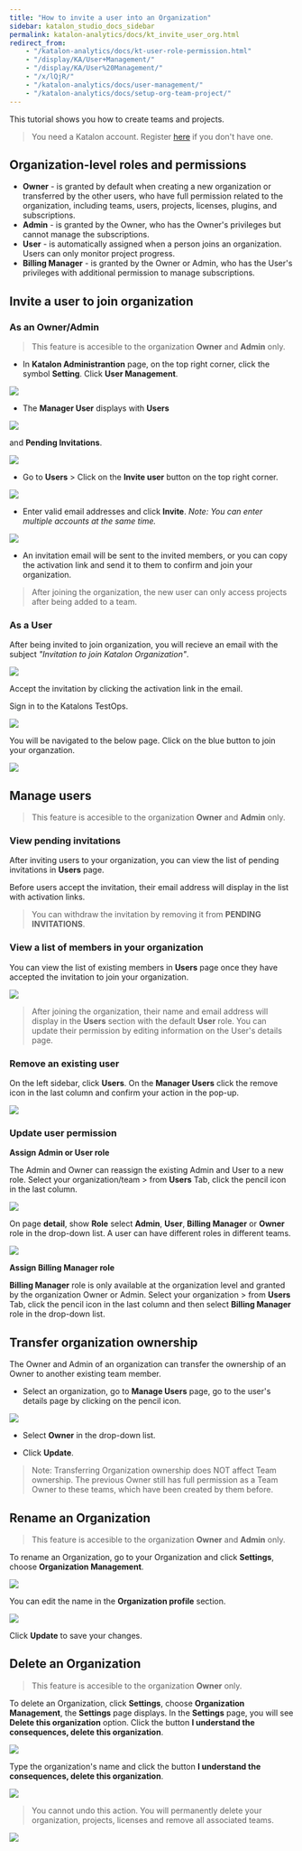 ```yaml
---
title: "How to invite a user into an Organization"
sidebar: katalon_studio_docs_sidebar
permalink: katalon-analytics/docs/kt_invite_user_org.html
redirect_from:
    - "/katalon-analytics/docs/kt-user-role-permission.html"
    - "/display/KA/User+Management/"
    - "/display/KA/User%20Management/"
    - "/x/lQjR/"
    - "/katalon-analytics/docs/user-management/"
    - "/katalon-analytics/docs/setup-org-team-project/"
---
```


This tutorial shows you how to create teams and projects.

> You need a Katalon account. Register [here](https://www.katalon.com/sign-up/) if you don't have one.

## **Organization-level roles and permissions** 

* **Owner** - is granted by default when creating a new organization or transferred by the other users, who have full permission related to the organization, including teams, users, projects, licenses, plugins, and subscriptions.
* **Admin** - is granted by the Owner, who has the Owner's privileges but cannot manage the subscriptions.
* **User** - is automatically assigned when a person joins an organization. Users can only monitor project progress.
* **Billing Manager** - is granted by the Owner or Admin, who has the User's privileges with additional permission to manage subscriptions.

## Invite a user to join organization

### As an Owner/Admin

> This feature is accesible to the organization **Owner** and **Admin** only.

* In **Katalon Administrantion** page, on the top right corner, click the symbol **Setting**. Click **User Management**.

![](https://github.com/katalon-studio/docs-images/raw/master/katalon-analytics/docs/setup-org-team-project/kt2_set_org_user_manage.png)

* The **Manager User** displays with **Users** 

![](https://github.com/katalon-studio/docs-images/raw/master/katalon-analytics/docs/setup-org-team-project/kt2_manager_user.png)

and **Pending Invitations**.

![](https://github.com/katalon-studio/docs-images/raw/master/katalon-analytics/docs/setup-org-team-project/kt2_manager_user_1.png)

* Go to **Users** > Click on the **Invite user** button on the top right corner.

![](https://github.com/katalon-studio/docs-images/raw/master/katalon-analytics/docs/setup-org-team-project/kt2_user_manage_invite.png)

* Enter valid email addresses and click **Invite**. *Note: You can enter multiple accounts at the same time.*

![](https://github.com/katalon-studio/docs-images/raw/master/katalon-analytics/docs/setup-org-team-project/kt2_invite_user.png)

* An invitation email will be sent to the invited members, or you can copy the activation link and send it to them to confirm and join your organization.

> After joining the organization, the new user can only access projects after being added to a team.

### As a User

After being invited to join organization, you will recieve an email with the subject *"Invitation to join Katalon Organization"*.

![](https://github.com/katalon-studio/docs-images/raw/master/katalon-analytics/docs/setup-org-team-project/kt_mail_invite.png)

Accept the invitation by clicking the activation link in the email.

Sign in to the Katalons TestOps.

![](https://github.com/katalon-studio/docs-images/raw/master/katalon-analytics/docs/setup-org-team-project/login_kat_testops.png)

You will be navigated to the below page. Click on the blue button to join your organzation.

![](https://github.com/katalon-studio/docs-images/raw/master/katalon-analytics/docs/setup-org-team-project/kt_invitation_org.png)

## Manage users

> This feature is accesible to the organization **Owner** and **Admin** only.

### View pending invitations

After inviting users to your organization, you can view the list of pending invitations in **Users** page.

Before users accept the invitation, their email address will display in the list with activation links. 

> You can withdraw the invitation by removing it from **PENDING INVITATIONS**.

### View a list of members in your organization

You can view the list of existing members in **Users** page once they have accepted the invitation to join your organization.

![](https://github.com/katalon-studio/docs-images/raw/master/katalon-analytics/docs/setup-org-team-project/kt_manager_user.png)

> After joining the organization, their name and email address will display in the **Users** section with the default **User** role. You can update their permission by editing information on the User's details page.

### Remove an existing user

On the left sidebar, click **Users**. On the **Manager Users** click the remove icon in the last column and confirm your action in the pop-up.

![](https://github.com/katalon-studio/docs-images/raw/master/katalon-analytics/docs/setup-org-team-project/kt_manage_user_remove_icon.png)

### Update user permission

**Assign Admin or User role**

The Admin and Owner can reassign the existing Admin and User to a new role. Select your organization/team > from **Users** Tab, click the pencil icon in the last column.

![](https://github.com/katalon-studio/docs-images/raw/master/katalon-analytics/docs/setup-org-team-project/kt_manager_user_change_user.png)

On page **detail**, show **Role** select **Admin**, **User**, **Billing Manager** or **Owner** role in the drop-down list. A user can have different roles in different teams.

![](https://github.com/katalon-studio/docs-images/raw/master/katalon-analytics/docs/setup-org-team-project/kt_change_role_user.png)

**Assign Billing Manager role**

**Billing Manager** role is only available at the organization level and granted by the organization Owner or Admin. Select your organization > from **Users** Tab, click the pencil icon in the last column and then select **Billing Manager** role in the drop-down list.

## Transfer organization ownership

The Owner and Admin of an organization can transfer the ownership of an Owner to another existing team member. 

* Select an organization, go to **Manage Users** page, go to the user's details page by clicking on the pencil icon.

![](https://github.com/katalon-studio/docs-images/raw/master/katalon-analytics/docs/setup-org-team-project/kt_change_role_user.png)

* Select **Owner** in the drop-down list.

* Click **Update**.

> Note: Transferring Organization ownership does NOT affect Team ownership. The previous Owner still has full permission as a Team Owner to these teams, which have been created by them before.

## Rename an Organization

> This feature is accesible to the organization **Owner** and **Admin** only.

To rename an Organization, go to your Organization and click **Settings**, choose **Organization Management**. 

![](https://github.com/katalon-studio/docs-images/raw/master/katalon-analytics/docs/setup-org-team-project/kt_set_org_management.png)

You can edit the name in the **Organization profile** section.

![](https://github.com/katalon-studio/docs-images/raw/master/katalon-analytics/docs/setup-org-team-project/kt_org_profile.png)

Click **Update** to save your changes.

## Delete an Organization

> This feature is accesible to the organization **Owner** only.

To delete an Organization, click **Settings**, choose **Organization Management**, the **Settings** page displays. In the **Settings** page, you will see **Delete this organization** option. Click the button **I understand the consequences, delete this organization**. 

![](https://github.com/katalon-studio/docs-images/raw/master/katalon-analytics/docs/setup-org-team-project/kt_set_delete_org.png)

Type the organization's name and click the button **I understand the consequences, delete this organization**. 

![](https://github.com/katalon-studio/docs-images/raw/master/katalon-analytics/docs/setup-org-team-project/kt_confirm_del_org.png)

> You cannot undo this action. You will permanently delete your organization, projects, licenses and remove all associated teams.

<img src="https://github.com/katalon-studio/docs-images/raw/master/katalon-analytics/docs/setup-org-team-project/delete-org.png" width="" height="">